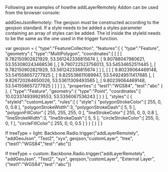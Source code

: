 Following are examples of howthe addLayerRemotely Addon can be used from the browser console:

addGeoJsonRemotely:
The geojson must be constructed according to the geojson standard.
If a style needs to be added a styles parameter containing an array of styles can be added.
The id inside the styleId needs to be the same as the one used in the trigger function.

var geojson = {
  "type":"FeatureCollection",
  "features":[
    {
      "type":"Feature",
      "geometry":{
        "type":"MultiPolygon",
        "coordinates":[
          [
            [
              [
                9.782150902821929,
                53.561242336815674
              ],
              [
                9.80788047980621,
                53.553080243468536
              ],
              [
                9.790722523756013,
                53.54534652511445
              ],
              [
                9.782150902821929,
                53.561242336815674
              ]
            ]
          ],
          [
            [
              [
                9.80239064469148,
                53.541558657277925
              ],
              [
                9.825538611089947,
                53.549249511417685
              ],
              [
                9.826720264650026,
                53.53611309493565
              ],
              [
                9.80239064469148,
                53.541558657277925
              ]
            ]
          ]
        ]
      },
      "properties":{
        "test1":"WGS84",
        "test":"abc"
      }
    },
    {
      "type":"Feature",
      "geometry":{
        "type":"Point",
        "coordinates":[
          10.023374939929553,
          53.5356067536243
        ]
      }
    }
  ],
  "styles":[
    {
      "styleId":"customLayer",
      "rules":[
        {
          "style":{
            "polygonStrokeColor":[
              255,
              0,
              0,
              0.8
            ],
            "polygonStrokeWidth":3,
            "polygonStrokeDash":[
              5,
              5
            ],
            "polygonFillColor":[
              255,
              255,
              255,
              0
            ],
            "lineStrokeColor":[
              255,
              0,
              0,
              0.8
            ],
            "lineStrokeWidth":3,
            "lineStrokeDash":[
              5,
              5
            ],
            "circleStrokeColor":[
              255,
              0,
              0,
              1
            ],
            "circleFillColor":[
              255,
              0,
              0,
              0.5
            ]
          }
        }
      ]
    }
  ]
}

If treeType = light:
Backbone.Radio.trigger("addLayerRemotely", "addGeoJson", "Test2", "xyx", geojson,"customLayer", "tree",{"test1":"WGS84","test":"abc"})

If treeType = custom:
Backbone.Radio.trigger("addLayerRemotely", "addGeoJson", "Test2", "xyx", geojson,"customLayer", "External Layer",{"test1":"WGS84","test":"abc"})
